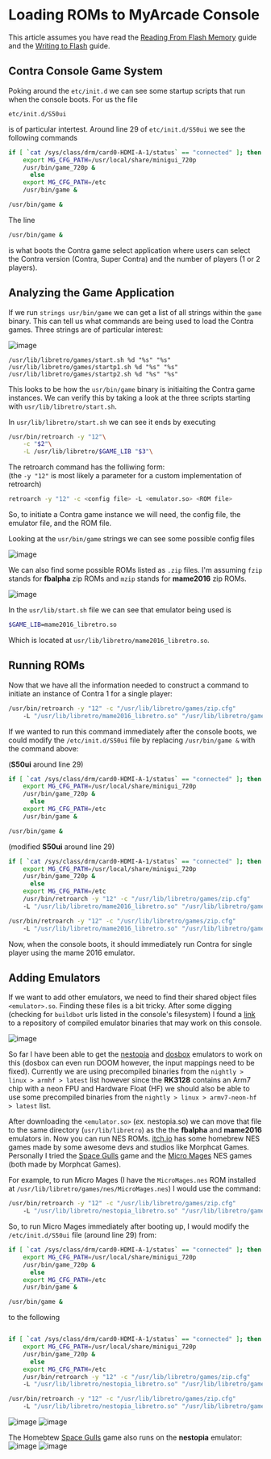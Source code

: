 # Loading ROMs to MyArcade Console

This article assumes you have read the [Reading From Flash Memory](ReadingFlash.md) guide and the [Writing to Flash](WritingFlash.md) guide.


## Contra Console Game System
Poking around the `etc/init.d` we can see some startup scripts that run when the console boots. For us the file  

`etc/init.d/S50ui`

is of particular intertest. Around line 29 of `etc/init.d/S50ui` we see the following commands
```bash
if [ `cat /sys/class/drm/card0-HDMI-A-1/status` == "connected" ]; then
	export MG_CFG_PATH=/usr/local/share/minigui_720p
	/usr/bin/game_720p &
      else
	export MG_CFG_PATH=/etc
	/usr/bin/game &

/usr/bin/game &
```

The line 
```bash
/usr/bin/game &
```
is what boots the Contra game select application where users can select the Contra version (Contra, Super Contra) and the number of players (1 or 2 players).


## Analyzing the Game Application
If we run `strings usr/bin/game` we can get a list of all strings within the `game` binary. This can tell us what commands are being used to load the Contra games. Three strings are of particular interest:

![image](GameBinaryAnalysis.png)

```
/usr/lib/libretro/games/start.sh %d "%s" "%s"
/usr/lib/libretro/games/startp1.sh %d "%s" "%s"
/usr/lib/libretro/games/startp2.sh %d "%s" "%s"
```
This looks to be how the `usr/bin/game` binary is initiaiting the Contra game instances. We can verify this by taking a look at the three scripts starting with `usr/lib/libretro/start.sh`.

In `usr/lib/libretro/start.sh` we can see it ends by executing

```bash
/usr/bin/retroarch -y "12"\
    -c "$2"\
    -L /usr/lib/libretro/$GAME_LIB "$3"\
```

The retroarch command has the folliwing form: \
(the `-y "12"` is most likely a parameter for a custom implementation of retroarch)

```bash
retroarch -y "12" -c <config file> -L <emulator.so> <ROM file>
```

So, to initiate a Contra game instance we will need, the config file, the emulator file, and the ROM file.

Looking at the `usr/bin/game` strings we can see some possible config files

![image](LibretroConfigFilesCapture.png)

We can also find some possible ROMs listed as `.zip` files. I'm assuming `fzip` stands for **fbalpha** zip ROMs and `mzip` stands for **mame2016** zip ROMs. 

![image](ContraZipFilesCapture.png)

In the `usr/lib/start.sh` file we can see that emulator being used is

```bash
$GAME_LIB=mame2016_libretro.so 
```

Which is located at `usr/lib/libretro/mame2016_libretro.so`.

## Running ROMs

Now that we have all the information needed to construct a command to initiate an instance of Contra 1 for a single player:

```bash
/usr/bin/retroarch -y "12" -c "/usr/lib/libretro/games/zip.cfg" 
    -L "/usr/lib/libretro/mame2016_libretro.so" "/usr/lib/libretro/games/mzip/contra1.zip"
```

If we wanted to run this command immediately after the console boots, we could modify the `/etc/init.d/S50ui` file by replacing `/usr/bin/game &` with the command above:

(**S50ui** around line 29)
```bash
if [ `cat /sys/class/drm/card0-HDMI-A-1/status` == "connected" ]; then
	export MG_CFG_PATH=/usr/local/share/minigui_720p
	/usr/bin/game_720p &
      else
	export MG_CFG_PATH=/etc
	/usr/bin/game &

/usr/bin/game &
```

(modified **S50ui** around line 29)
```bash
if [ `cat /sys/class/drm/card0-HDMI-A-1/status` == "connected" ]; then
	export MG_CFG_PATH=/usr/local/share/minigui_720p
	/usr/bin/game_720p &
      else
	export MG_CFG_PATH=/etc
	/usr/bin/retroarch -y "12" -c "/usr/lib/libretro/games/zip.cfg" 
    -L "/usr/lib/libretro/mame2016_libretro.so" "/usr/lib/libretro/games/mzip/contra1.zip" &

/usr/bin/retroarch -y "12" -c "/usr/lib/libretro/games/zip.cfg" 
    -L "/usr/lib/libretro/mame2016_libretro.so" "/usr/lib/libretro/games/mzip/contra1.zip" &
```

Now, when the console boots, it should immediately run Contra for single player using the mame 2016 emulator.

## Adding Emulators
If we want to add other emulators, we need to find their shared object files `<emulator>.so`. Finding these files is a bit tricky. After some digging (checking for `buildbot` urls listed in the console's filesystem) I found a [link](https://buildbot.libretro.com/nightly/linux/armhf/latest/) to a repository of compiled emulator binaries that may work on this console.

![image](EmulatorBinariesCapture.png)

So far I have been able to get the [nestopia]() and [dosbox]() emulators to work on this (dosbox can even run DOOM however, the input mappings need to be fixed). Currently we are using precompiled binaries from the `nightly > linux > armhf > latest` list however since the **RK3128** contains an Arm7 chip with a neon FPU and Hardware Float (HF) we should also be able to use some precompiled binaries from the `nightly > linux > armv7-neon-hf > latest` list.

After downloading the `<emulator.so>` (*ex.* nestopia.so) we can move that file to the same directory (`usr/lib/libretro`) as the the **fbalpha** and **mame2016** emulators in. Now you can run NES ROMs. [itch.io](itch.io) has some homebrew NES games made by some awesome devs and studios like Morphcat Games. Personally I tried the [Space Gulls](https://morphcatgames.itch.io/spacegulls) game and the [Micro Mages](http://morphcat.de/micromages/) NES  games (both made by Morphcat Games).

For example, to run Micro Mages (I have the `MicroMages.nes` ROM installed at `/usr/lib/libretro/games/nes/MicroMages.nes`) I would use the command:
```bash
/usr/bin/retroarch -y "12" -c "/usr/lib/libretro/games/zip.cfg" 
    -L "/usr/lib/libretro/nestopia_libretro.so" "/usr/lib/libretro/games/nes/MicroMages.nes"
```


So, to run Micro Mages immediately after booting up, I would modify the `/etc/init.d/S50ui` file (around line 29) from:
```bash
if [ `cat /sys/class/drm/card0-HDMI-A-1/status` == "connected" ]; then
	export MG_CFG_PATH=/usr/local/share/minigui_720p
	/usr/bin/game_720p &
      else
	export MG_CFG_PATH=/etc
	/usr/bin/game &

/usr/bin/game &
```

to the following

```bash

if [ `cat /sys/class/drm/card0-HDMI-A-1/status` == "connected" ]; then
	export MG_CFG_PATH=/usr/local/share/minigui_720p
	/usr/bin/game_720p &
      else
	export MG_CFG_PATH=/etc
	/usr/bin/retroarch -y "12" -c "/usr/lib/libretro/games/zip.cfg" 
    -L "/usr/lib/libretro/nestopia_libretro.so" "/usr/lib/libretro/games/nes/MicroMages.nes" &

/usr/bin/retroarch -y "12" -c "/usr/lib/libretro/games/zip.cfg" 
    -L "/usr/lib/libretro/nestopia_libretro.so" "/usr/lib/libretro/games/nes/MicroMages.nes" &
```

![image](MicroMagesTitleCapture.jpg)
![image](MicroMagesGameplayCapture.jpg)


The Homebtew [Space Gulls](https://morphcatgames.itch.io/spacegulls) game also runs on the **nestopia** emulator:
![image](SpaceGullTitleCapture.jpg)
![image](SpaceGullGameplayCapture.jpg)